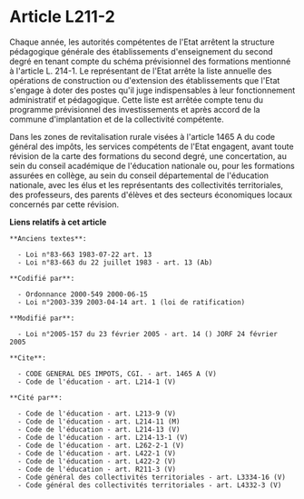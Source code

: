 # Article L211-2

Chaque année, les autorités compétentes de l'Etat arrêtent la structure pédagogique générale des établissements
d'enseignement du second degré en tenant compte du schéma prévisionnel des formations mentionné à l'article L. 214-1. Le
représentant de l'Etat arrête la liste annuelle des opérations de construction ou d'extension des établissements que l'Etat
s'engage à doter des postes qu'il juge indispensables à leur fonctionnement administratif et pédagogique. Cette liste est
arrêtée compte tenu du programme prévisionnel des investissements et après accord de la commune d'implantation et de la
collectivité compétente. 

Dans les zones de revitalisation rurale visées à l'article 1465 A du code général des impôts, les services compétents de
l'Etat engagent, avant toute révision de la carte des formations du second degré, une concertation, au sein du conseil
académique de l'éducation nationale ou, pour les formations assurées en collège, au sein du conseil départemental de
l'éducation nationale, avec les élus et les représentants des collectivités territoriales, des professeurs, des parents
d'élèves et des secteurs économiques locaux concernés par cette révision.

**Liens relatifs à cet article**

	**Anciens textes**:

	  - Loi n°83-663 1983-07-22 art. 13
	  - Loi n°83-663 du 22 juillet 1983 - art. 13 (Ab)

	**Codifié par**:

	  - Ordonnance 2000-549 2000-06-15
	  - Loi n°2003-339 2003-04-14 art. 1 (loi de ratification)

	**Modifié par**:

	  - Loi n°2005-157 du 23 février 2005 - art. 14 () JORF 24 février 2005

	**Cite**:

	  - CODE GENERAL DES IMPOTS, CGI. - art. 1465 A (V)
	  - Code de l'éducation - art. L214-1 (V)

	**Cité par**:

	  - Code de l'éducation - art. L213-9 (V)
	  - Code de l'éducation - art. L214-11 (M)
	  - Code de l'éducation - art. L214-13 (V)
	  - Code de l'éducation - art. L214-13-1 (V)
	  - Code de l'éducation - art. L262-2-1 (V)
	  - Code de l'éducation - art. L422-1 (V)
	  - Code de l'éducation - art. L422-2 (V)
	  - Code de l'éducation - art. R211-3 (V)
	  - Code général des collectivités territoriales - art. L3334-16 (V)
	  - Code général des collectivités territoriales - art. L4332-3 (V)

